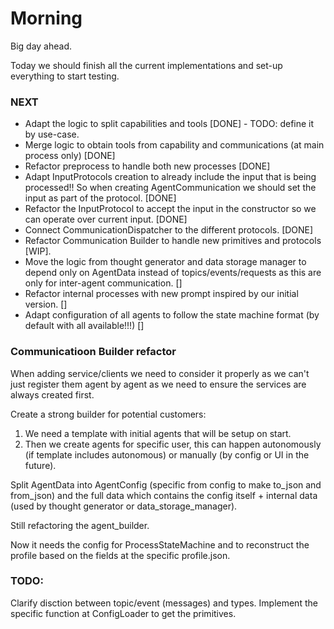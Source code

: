 # Morning

Big day ahead.

Today we should finish all the current implementations and set-up everything to start testing.

### NEXT

- Adapt the logic to split capabilities and tools [DONE] - TODO: define it by use-case.
- Merge logic to obtain tools from capability and communications (at main process only) [DONE]
- Refactor preprocess to handle both new processes [DONE]
- Adapt InputProtocols creation to already include the input that is being processed!! So when creating AgentCommunication we should set the input as part of the protocol. [DONE]
- Refactor the InputProtocol to accept the input in the constructor so we can operate over current input. [DONE]
- Connect CommunicationDispatcher to the different protocols. [DONE]
- Refactor Communication Builder to handle new primitives and protocols [WIP].
- Move the logic from thought generator and data storage manager to depend only on AgentData instead of topics/events/requests as this are only for inter-agent communication. []
- Refactor internal processes with new prompt inspired by our initial version. []
- Adapt configuration of all agents to follow the state machine format (by default with all available!!!) []


### Communicatioon Builder refactor

When adding service/clients we need to consider it properly as we can't just register them agent by agent as we need to ensure the services are always created first.

Create a strong builder for potential customers:

1. We need a template with initial agents that will be setup on start.
2. Then we create agents for specific user, this can happen autonomously (if template includes autonomous) or manually (by config or UI in the future).

Split AgentData into AgentConfig (specific from config to make to_json and from_json) and the full data which contains the config itself + internal data (used by thought generator or data_storage_manager).

Still refactoring the agent_builder.

Now it needs the config for ProcessStateMachine and to reconstruct the profile based on the fields at the specific profile.json.

### TODO:
Clarify disction between topic/event (messages) and types.
Implement the specific function at ConfigLoader to get the primitives.